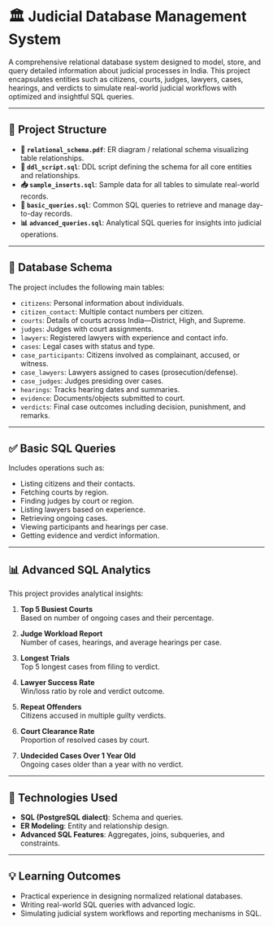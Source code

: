 # 🏛️ Judicial Database Management System

A comprehensive relational database system designed to model, store, and query detailed information about judicial processes in India. This project encapsulates entities such as citizens, courts, judges, lawyers, cases, hearings, and verdicts to simulate real-world judicial workflows with optimized and insightful SQL queries.

---

## 📂 Project Structure

- **📁 `relational_schema.pdf`**: ER diagram / relational schema visualizing table relationships.
- **📄 `ddl_script.sql`**: DDL script defining the schema for all core entities and relationships.
- **📥 `sample_inserts.sql`**: Sample data for all tables to simulate real-world records.
- **🧾 `basic_queries.sql`**: Common SQL queries to retrieve and manage day-to-day records.
- **📊 `advanced_queries.sql`**: Analytical SQL queries for insights into judicial operations.


---

## 🧱 Database Schema

The project includes the following main tables:

- `citizens`: Personal information about individuals.
- `citizen_contact`: Multiple contact numbers per citizen.
- `courts`: Details of courts across India—District, High, and Supreme.
- `judges`: Judges with court assignments.
- `lawyers`: Registered lawyers with experience and contact info.
- `cases`: Legal cases with status and type.
- `case_participants`: Citizens involved as complainant, accused, or witness.
- `case_lawyers`: Lawyers assigned to cases (prosecution/defense).
- `case_judges`: Judges presiding over cases.
- `hearings`: Tracks hearing dates and summaries.
- `evidence`: Documents/objects submitted to court.
- `verdicts`: Final case outcomes including decision, punishment, and remarks.

---

## ✅ Basic SQL Queries

Includes operations such as:

- Listing citizens and their contacts.
- Fetching courts by region.
- Finding judges by court or region.
- Listing lawyers based on experience.
- Retrieving ongoing cases.
- Viewing participants and hearings per case.
- Getting evidence and verdict information.

---

## 📊 Advanced SQL Analytics

This project provides analytical insights:

1. **Top 5 Busiest Courts**  
   Based on number of ongoing cases and their percentage.

2. **Judge Workload Report**  
   Number of cases, hearings, and average hearings per case.

3. **Longest Trials**  
   Top 5 longest cases from filing to verdict.

4. **Lawyer Success Rate**  
   Win/loss ratio by role and verdict outcome.

5. **Repeat Offenders**  
   Citizens accused in multiple guilty verdicts.

6. **Court Clearance Rate**  
   Proportion of resolved cases by court.

7. **Undecided Cases Over 1 Year Old**  
   Ongoing cases older than a year with no verdict.

---

## 🧪 Technologies Used

- **SQL (PostgreSQL dialect)**: Schema and queries.
- **ER Modeling**: Entity and relationship design.
- **Advanced SQL Features**: Aggregates, joins, subqueries, and constraints.

---

## 💡 Learning Outcomes

- Practical experience in designing normalized relational databases.
- Writing real-world SQL queries with advanced logic.
- Simulating judicial system workflows and reporting mechanisms in SQL.

